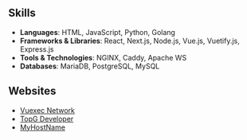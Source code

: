 ## Skills
- **Languages**: HTML, JavaScript, Python, Golang
- **Frameworks & Libraries**: React, Next.js, Node.js, Vue.js, Vuetify.js, Express.js
- **Tools & Technologies**: NGINX, Caddy, Apache WS
- **Databases**: MariaDB, PostgreSQL, MySQL

## Websites
- [Vuexec Network](https://vuexec.com/)
- [TopG Developer](https://topg.dev/)
- [MyHostName](https://my-host.name/)

<!---
Vuexec/Vuexec is a ✨ special ✨ repository because its `README.md` (this file) appears on your GitHub profile.
You can click the Preview link to take a look at your changes.
--->
